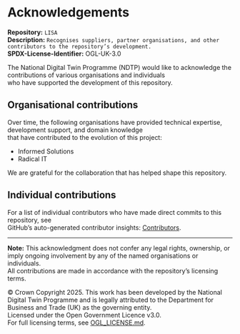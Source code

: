 # Acknowledgements  

**Repository:** `LISA`  
**Description:** `Recognises suppliers, partner organisations, and other contributors to the repository’s development.`  
**SPDX-License-Identifier:** OGL-UK-3.0

The National Digital Twin Programme (NDTP) would like to acknowledge the contributions of various organisations and individuals  
who have supported the development of this repository.  

## Organisational contributions  

Over time, the following organisations have provided technical expertise, development support, and domain knowledge  
that have contributed to the evolution of this project:  

- Informed Solutions
- Radical IT

We are grateful for the collaboration that has helped shape this repository.  

## Individual contributions  

For a list of individual contributors who have made direct commits to this repository, see  
GitHub’s auto-generated contributor insights: [Contributors](https://github.com/National-Digital-Twin/LISA/graphs/contributors).  

---  

**Note:** This acknowledgment does not confer any legal rights, ownership, or imply ongoing involvement by any of the named organisations or individuals.  
All contributions are made in accordance with the repository’s licensing terms.  

© Crown Copyright 2025. This work has been developed by the National Digital Twin Programme and is legally attributed to the Department for Business and Trade (UK) as the governing entity.  
Licensed under the Open Government Licence v3.0.  
For full licensing terms, see [OGL_LICENSE.md](OGL_LICENSE.md).  
